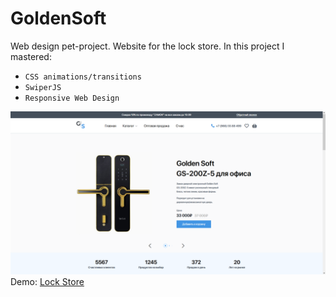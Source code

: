 # GoldenSoft
Web design pet-project. Website for the lock store. 
In this project I mastered:
  * `CSS animations/transitions`
  * `SwiperJS`
  * `Responsive Web Design`

![alt text](preview.png "Lock store")
Demo: [Lock Store](https://m1rov.github.io/GoldenSoft/)
